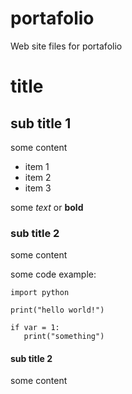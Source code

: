 # portafolio
Web site files for portafolio


# title

## sub title 1

some content

- item 1
- item 2
- item 3

some *text* or **bold**

### sub title 2

some content

some code example:

```
import python

print("hello world!")

if var = 1:
   print("something")
```

#### sub title 2

some content